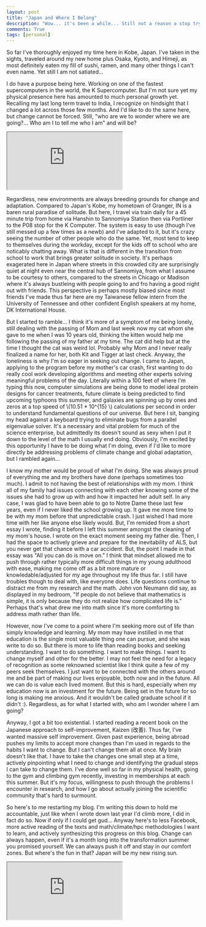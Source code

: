 ```yaml
---
layout: post
title: "Japan and Where I Belong"
description: "Wow... it's been a while... Still not a reason a stop trying."
comments: True
tags: [personal]
---
```


So far I've thoroughly enjoyed my time here in Kobe, Japan. I've taken in the sights, traveled around my new home plus Osaka, Kyoto, and Himeji, as most definitely eaten my fill of sushi, ramen, and many other things I can't even name. Yet still I am not satiated...

I do have a purpose being here. Working on one of the fastest supercomputers in the world, the K Supercomputer. But I'm not sure yet my physical presence here has amounted to much personal growth yet. Recalling my last long term travel to India, I recognize on hindsight that I changed a lot across those few months. And I'd like to do the same here, but change cannot be forced. Still, "who are we to wonder where we are going?... Who am I to tell me who I am" and will be?

<div class="embed-responsive embed-responsive-16by9">
	<iframe src="https://www.youtube.com/embed/qGt2fUvCEls?t=41s?modestbranding=1&autohide=1" allowfullscreen></iframe>
</div>

Regardless, new environments are always breeding grounds for change and adaptation. Compared to Japan's Kobe, my hometown of Granger, IN is a baren rural paradise of solitude. But here, I travel via train daily for a 45 minute trip from home via Hanshin to Sannomiya Station then via Portliner to the P08 stop for the K Computer. The system is easy to use (though I've still messed up a few times as a newb) and I've adapted to it, but it's crazy seeing the number of other people who do the same. Yet, most tend to keep to themselves during the workday, except for the kids off to school who are noticably chatting away. What is that is different in the transition from school to work that brings greater solitude in society. It's perhaps exagerated here in Japan where streets in this crowded city are surprisingly quiet at night even near the central hub of Sannomiya, from what I assume to be courtesy to others, compared to the streets in Chicago or Madison where it's always bustleing with people going to and fro having a good night out with friends. This perspective is perhaps mostly biased since most friends I've made thus far here are my Taiwanese fellow intern from the University of Tennessee and other confident English speakers at my home, DK International House.

But I started to ramble... I think it's more of a symptom of me being lonely, still dealing with the passing of Mom and last week now my cat whom she gave to me when I was 10 years old, thinking the kitten would help me following the passing of my father at my time. The cat did help but at the time I thought the cat was weird lol. Probably why Mom and I never really finalized a name for her, both Kit and Tigger at last check. Anyway, the loneliness is why I'm so eager in seeking out change. I came to Japan, applying to the program before my mother's car crash, first wanting to do really cool work developing algorithms and meeting other experts solving meaningful problems of the day. Literally within a 100 feet of where I'm typing this now, computer simulations are being done to model ideal protein designs for cancer treatments, future climate is being predicted to find upcoming typhoons this summer, and galaxies are spinning up by ones and zeros at a top speed of \\(10.51 * 10^{15} \\) calculations per second in order to understand fundamental questions of our universe. But here I sit, banging my head against a keyboard trying to eliminate bugs from a parallel eigenvalue solver. It's a necessary and vital problem for much of the science enterprise, but admittedly its doesn't sound as sexy when I put it down to the level of the math I usually end doing. Obviously, I'm excited by this opportunity I have to be doing what I'm doing, even if I'd like to more directly be addressing problems of climate change and global adaptation, but I rambled again...

I know my mother would be proud of what I'm doing. She was always proud of everything me and my brothers have done (perhaps sometimes too much). I admit to not having the best of relationships with my mom. I think all of my family had issues connecting with each other knowing some of the issues she had to grow up with and how it impacted her adult self. In any case, I was glad to have been able to go to Notre Dame these last few years, even if I never liked the school growing up. It gave me more time to be with my mom before that unpredictable crash. I just wished I had more time with her like anyone else likely would. But, I'm remided from a short essay I wrote, finding it before I left this summer amongst the cleaning of my mom's house. I wrote on the exact moment seeing my father die. Then, I had the space to actively grieve and prepare for the inevitability of ALS, but you never get that chance with a car accident. But, the point I made in that essay was "All you can do is move on." I think that mindset allowed me to push through rather typically more difficult things in my young adulthood with ease, making me come off as a bit more mature or knowledable/adjusted for my age throughout my life thus far. I still have troubles though to deal with, like everyone does. Life questions continue to distract me from my research and the math. John von Neumann did say, as displayed in my bedroom, "If people do not believe that mathematics is simple, it is only because they do not realize how complicated life is." Perhaps that's what drew me into math since it's more comforting to address math rather than life.

However, now I've come to a point where I'm seeking more out of life than simply knowledge and learning. My mom may have instilled in me that education is the single most valuable thing one can pursue, and she was write to do so. But there is more to life than reading books and seeking understanding. I want to do something. I want to make things. I want to change myself and other for the better. I may not feel the need for a legacy of recognition as some reknowned scientist like I think quite a few of my peers seek themselves. I just want to be connected with the others around me and be part of making our lives enjoyable, both now and in the future. All we can do is value each lived moment. But this is hard, especially when my education now is an investment for the future. Being set in the future for so long is making me anxious. And it wouldn't be called graduate school if it didn't :). Regardless, as for what I started with, who am I wonder where I am going?

Anyway, I got a bit too existential. I started reading a recent book on the Japanese approach to self-improvement, Kaizen (改善). Thus far, I've wanted massive self improvement. Given past experience, being abroad pushes my limits to accept more changes than I'm used in regards to the habits I want to change. But I can't change them all at once. My brain doesn't like that. I have to take the changes one small step at a time, actively pinpointing what I need to change and identifying the gradual steps I can take to change them. I've done well so far in my physical health, going to the gym and climbing gym recently, investing in memberships at each this summer. But it's my focus, willingness to push through the problems I encounter in research, and how I go about actually joining the scientific community that's hard to surmount.

So here's to me restarting my blog. I'm writing this down to hold me accountable, just like when I wrote down last year I'd climb more, I did in fact do so. Now if only if I could get gud... Anyway here's to less Facebook, more active reading of the texts and math/climate/hpc methodologies I want to learn, and actively synthesizing this progress on this blog. Change can always happen, even if it's a month long into the transformation summer you promised yourself. We can always push it off and stay in our comfort zones. But where's the fun in that? Japan will be my new rising sun.

<div class="embed-responsive embed-responsive-16by9">
	<iframe src="https://www.youtube.com/embed/J_P1OwYgZNI?modestbranding=1&autohide=1" allowfullscreen></iframe>
</div>